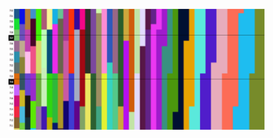 ![enter image description here](https://github.com/lancelot-c/research-on-prime-numbers/blob/master/prime%20numbers%20representation.png)
